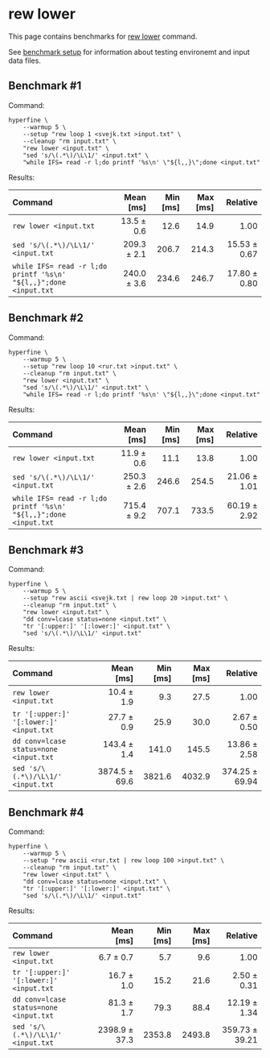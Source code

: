 # rew lower

This page contains benchmarks for [rew lower](../reference/rew-lower.md) command.

See [benchmark setup](./setup.md) for information about testing environemt and input data files.

## Benchmark #1

Command:

```shell
hyperfine \
    --warmup 5 \
    --setup "rew loop 1 <svejk.txt >input.txt" \
    --cleanup "rm input.txt" \
    "rew lower <input.txt" \
    "sed 's/\(.*\)/\L\1/' <input.txt" \
    "while IFS= read -r l;do printf '%s\n' \"${l,,}\";done <input.txt"
```

Results:

| Command | Mean [ms] | Min [ms] | Max [ms] | Relative |
|:---|---:|---:|---:|---:|
| `rew lower <input.txt` | 13.5 ± 0.6 | 12.6 | 14.9 | 1.00 |
| `sed 's/\(.*\)/\L\1/' <input.txt` | 209.3 ± 2.1 | 206.7 | 214.3 | 15.53 ± 0.67 |
| `while IFS= read -r l;do printf '%s\n' "${l,,}";done <input.txt` | 240.0 ± 3.6 | 234.6 | 246.7 | 17.80 ± 0.80 |

## Benchmark #2

Command:

```shell
hyperfine \
    --warmup 5 \
    --setup "rew loop 10 <rur.txt >input.txt" \
    --cleanup "rm input.txt" \
    "rew lower <input.txt" \
    "sed 's/\(.*\)/\L\1/' <input.txt" \
    "while IFS= read -r l;do printf '%s\n' \"${l,,}\";done <input.txt"
```

Results:

| Command | Mean [ms] | Min [ms] | Max [ms] | Relative |
|:---|---:|---:|---:|---:|
| `rew lower <input.txt` | 11.9 ± 0.6 | 11.1 | 13.8 | 1.00 |
| `sed 's/\(.*\)/\L\1/' <input.txt` | 250.3 ± 2.6 | 246.6 | 254.5 | 21.06 ± 1.01 |
| `while IFS= read -r l;do printf '%s\n' "${l,,}";done <input.txt` | 715.4 ± 9.2 | 707.1 | 733.5 | 60.19 ± 2.92 |

## Benchmark #3

Command:

```shell
hyperfine \
    --warmup 5 \
    --setup "rew ascii <svejk.txt | rew loop 20 >input.txt" \
    --cleanup "rm input.txt" \
    "rew lower <input.txt" \
    "dd conv=lcase status=none <input.txt" \
    "tr '[:upper:]' '[:lower:]' <input.txt" \
    "sed 's/\(.*\)/\L\1/' <input.txt"
```

Results:

| Command | Mean [ms] | Min [ms] | Max [ms] | Relative |
|:---|---:|---:|---:|---:|
| `rew lower <input.txt` | 10.4 ± 1.9 | 9.3 | 27.5 | 1.00 |
| `tr '[:upper:]' '[:lower:]' <input.txt` | 27.7 ± 0.9 | 25.9 | 30.0 | 2.67 ± 0.50 |
| `dd conv=lcase status=none <input.txt` | 143.4 ± 1.4 | 141.0 | 145.5 | 13.86 ± 2.58 |
| `sed 's/\(.*\)/\L\1/' <input.txt` | 3874.5 ± 69.6 | 3821.6 | 4032.9 | 374.25 ± 69.94 |

## Benchmark #4

Command:

```shell
hyperfine \
    --warmup 5 \
    --setup "rew ascii <rur.txt | rew loop 100 >input.txt" \
    --cleanup "rm input.txt" \
    "rew lower <input.txt" \
    "dd conv=lcase status=none <input.txt" \
    "tr '[:upper:]' '[:lower:]' <input.txt" \
    "sed 's/\(.*\)/\L\1/' <input.txt"
```

Results:

| Command | Mean [ms] | Min [ms] | Max [ms] | Relative |
|:---|---:|---:|---:|---:|
| `rew lower <input.txt` | 6.7 ± 0.7 | 5.7 | 9.6 | 1.00 |
| `tr '[:upper:]' '[:lower:]' <input.txt` | 16.7 ± 1.0 | 15.2 | 21.6 | 2.50 ± 0.31 |
| `dd conv=lcase status=none <input.txt` | 81.3 ± 1.7 | 79.3 | 88.4 | 12.19 ± 1.34 |
| `sed 's/\(.*\)/\L\1/' <input.txt` | 2398.9 ± 37.3 | 2353.8 | 2493.8 | 359.73 ± 39.21 |
